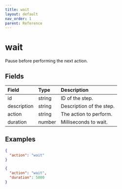 ```yaml
---
title: wait
layout: default
nav_order: 1
parent: Reference
---
```


# wait

Pause before performing the next action.

## Fields

Field | Type | Description
:-- | :-- | :--
id | string | ID of the step.
description | string | Description of the step.
action | string | The action to perform.
duration | number | Milliseconds to wait.

## Examples

```json
{
  "action": "wait"
}
```

```json
{
  "action": "wait",
  "duration": 5000
}
```
